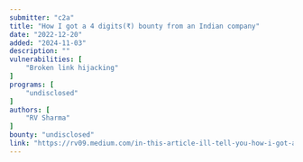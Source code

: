 ```yaml
---
submitter: "c2a"
title: "How I got a 4 digits(₹) bounty from an Indian company"
date: "2022-12-20"
added: "2024-11-03"
description: ""
vulnerabilities: [
    "Broken link hijacking"
]
programs: [
    "undisclosed"
]
authors: [
    "RV Sharma"
]
bounty: "undisclosed"
link: "https://rv09.medium.com/in-this-article-ill-tell-you-how-i-got-a-4-digits-bounty-from-an-indian-company-38e39a29f99e"
---
```




